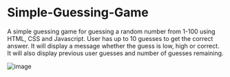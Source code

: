 # Simple-Guessing-Game
A simple guessing game for guessing a random number from 1-100 using HTML, CSS and Javascript.
User has up to 10 guesses to get the correct answer. It will display a message whether the guess is low, high or correct. It will also display previous user guesses and number of guesses remaining. 

![image](https://user-images.githubusercontent.com/68848197/110239178-c0977b00-7f56-11eb-91c0-533f5c8e0302.png)
